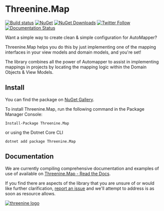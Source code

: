 # Threenine.Map
[![Build status](https://ci.appveyor.com/api/projects/status/6ob8lbutfecvi5n3/branch/master?svg=true)](https://ci.appveyor.com/project/garywoodfine/Threenine.Map/branch/master) [![NuGet](http://img.shields.io/nuget/v/Threenine.Map.svg)](https://www.nuget.org/packages/Threenine.Map/) [![NuGet Downloads](http://img.shields.io/nuget/dt/Threenine.Map.svg?style=flat)](https://www.nuget.org/packages/Threenine.Map/) [![Twitter Follow](https://img.shields.io/twitter/follow/threenine39.svg?style=social?maxAge=2592000)](https://twitter.com/threenine39) [![Documentation Status](https://readthedocs.org/projects/threeninemap/badge/?version=latest)](http://threeninemap.readthedocs.io/en/latest/?badge=latest)

Want a simple way to create clean & simple configuration for AutoMapper?

Threenine.Map helps you do this by just implementing one of the mapping interfaces in your view models and domain models, and you're set!

The library combines  all the power of Automapper to assist in implementing mappings in projects by locating the mapping logic within the Domain Objects & View Models.

## Install

You can find the package on [NuGet Gallery](https://www.nuget.org/packages/Threenine.Map/).

To install Threenine.Map, run the following command in the Package Manager Console:

`Install-Package Threenine.Map`

or using the Dotnet Core CLI

`dotnet add package Threenine.Map`

## Documentation

We are currently compiling  comprehensive documentation and examples of use of available on  [Threenine.Map - Read the Docs](http://threeninemap.readthedocs.io/en/latest/Getting-started.html).

If you find there are aspects of the library that you are unsure of or would like further clarification, [report  an issue](https://github.com/threenine/ReflectMap/issues) and we'll attempt to address is as soon as resource allows. 






[![threenine logo](http://static.threenine.co.uk/img/github_footer.png)](https://threenine.co.uk/)

